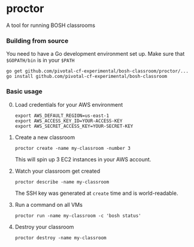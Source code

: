 # proctor
A tool for running BOSH classrooms

### Building from source
You need to have a Go development environment set up.  Make sure that `$GOPATH/bin` is in your `$PATH`
```
go get github.com/pivotal-cf-experimental/bosh-classroom/proctor/...
go install github.com/pivotal-cf-experimental/bosh-classroom
```

### Basic usage
0. Load credentials for your AWS environment
    ```
    export AWS_DEFAULT_REGION=us-east-1
    export AWS_ACCESS_KEY_ID=YOUR-ACCESS-KEY
    export AWS_SECRET_ACCESS_KEY=YOUR-SECRET-KEY
    ```
    
0. Create a new classroom
    ```
    proctor create -name my-classroom -number 3
    ```
    This will spin up 3 EC2 instances in your AWS account.
    
0. Watch your classroom get created
    ```
    proctor describe -name my-classroom
    ```
    The SSH key was generated at `create` time and is world-readable.

0. Run a command on all VMs
    ```
    proctor run -name my-classroom -c 'bosh status'
    ```

0. Destroy your classroom
    ```
    proctor destroy -name my-classroom
    ```
    
    

